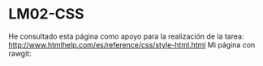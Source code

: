 # LM02-CSS
He consultado esta página como apoyo para la realización de la tarea: http://www.htmlhelp.com/es/reference/css/style-html.html
Mi página con rawgit: 
